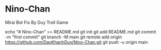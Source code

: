 # Nino-Chan
Mirai Bot Fix By Duy Troll Game

echo "# Nino-Chan" >> README.md
git init
git add README.md
git commit -m "first commit"
git branch -M main
git remote add origin https://github.com/DaoKhanhDuy/Nino-Chan.git
git push -u origin main
